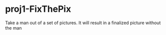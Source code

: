 # proj1-FixThePix
Take a man out of a set of pictures. It will result in a finalized picture without the man

